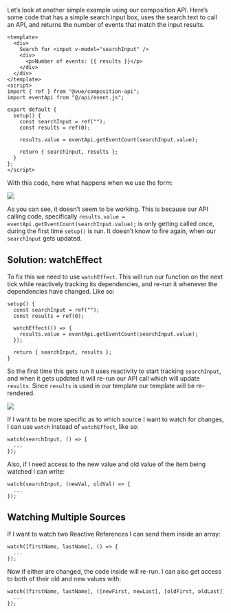 Let’s look at another simple example using our composition API. Here’s some code that has a simple search input box, uses the search text to call an API, and returns the number of events that match the input results.

```
<template>
  <div>
    Search for <input v-model="searchInput" /> 
    <div>
      <p>Number of events: {{ results }}</p>
    </div>
  </div>
</template>
<script>
import { ref } from "@vue/composition-api";
import eventApi from "@/api/event.js";

export default {
  setup() {
    const searchInput = ref("");
    const results = ref(0);
    
    results.value = eventApi.getEventCount(searchInput.value);

    return { searchInput, results };
  }
};
</script>
```

With this code, here what happens when we use the form:

![](https://firebasestorage.googleapis.com/v0/b/vue-mastery.appspot.com/o/flamelink%2Fmedia%2F1573923226592_not-working-opt.gif?alt=media&token=93063af3-6f36-441f-a3c1-833b3bb54daf)

As you can see, it doesn’t seem to be working. This is because our API calling code, specifically `results.value = eventApi.getEventCount(searchInput.value);` is only getting called once, during the first time `setup()` is run. It doesn’t know to fire again, when our `searchInput` gets updated.

## Solution: watchEffect

To fix this we need to use `watchEffect`. This will run our function on the next tick while reactively tracking its dependencies, and re-run it whenever the dependencies have changed. Like so:

```
setup() {
  const searchInput = ref("");
  const results = ref(0);

  watchEffect(() => {
    results.value = eventApi.getEventCount(searchInput.value);
  });

  return { searchInput, results };
}
```

So the first time this gets run it uses reactivity to start tracking `searchInput`, and when it gets updated it will re-run our API call which will update `results`. Since `results` is used in our template our template will be re-rendered.

![](https://firebasestorage.googleapis.com/v0/b/vue-mastery.appspot.com/o/flamelink%2Fmedia%2F1573923234963_working-opt.gif?alt=media&token=4b0b53c8-d6d4-4895-9085-2f2697956be7)

If I want to be more specific as to which source I want to watch for changes, I can use `watch` instead of `watchEffect`, like so:

```
watch(searchInput, () => {
  ...
});
```

Also, if I need access to the new value and old value of the item being watched I can write:

```
watch(searchInput, (newVal, oldVal) => {
  ...
});
```

## Watching Multiple Sources

If I want to watch two Reactive References I can send them inside an array:

```
watch([firstName, lastName], () => {
  ...  
});
```

Now if either are changed, the code inside will re-run. I can also get access to both of their old and new values with:

```
watch([firstName, lastName], ([newFirst, newLast], [oldFirst, oldLast]) => {
  ...   
});
```